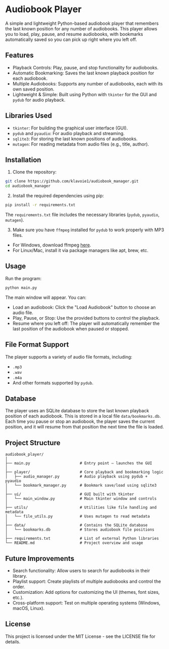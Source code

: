  # Audiobook Player

A simple and lightweight Python-based audiobook player that remembers the last known position for any number of 
audiobooks. This player allows you to load, play, pause, and resume audiobooks, with bookmarks automatically 
saved so you can pick up right where you left off.

## Features
- Playback Controls: Play, pause, and stop functionality for audiobooks.
- Automatic Bookmarking: Saves the last known playback position for each audiobook.
- Multiple Audiobooks: Supports any number of audiobooks, each with its own saved position.
- Lightweight & Simple: Built using Python with `tkinter` for the GUI and `pydub` for audio playback.

## Libraries Used
- `tkinter`: For building the graphical user interface (GUI).
- `pydub` and `pyaudio`: For audio playback and streaming.
- `sqlite3`: For storing the last known positions of audiobooks.
- `mutagen`: For reading metadata from audio files (e.g., title, author).

## Installation
1. Clone the repository:
```bash
git clone https://github.com/klavoie1/audiobook_manager.git
cd audiobook_manager
```

2. Install the required dependencies using pip:
```bash
pip install -r requirements.txt 
```
The `requirements.txt` file includes the necessary libraries (`pydub`, `pyaudio`, `mutagen`).

3. Make sure you have `ffmpeg` installed for `pydub` to work properly with MP3 files.
- For Windows, download ffmpeg <a href="https://ffmpeg.org/download.html">here</a>.
- For Linux/Mac, install it via package managers like apt, brew, etc.

## Usage
Run the program:

```bash
python main.py
```

The main window will appear. You can:
- Load an audiobook: Click the "Load Audiobook" button to choose an audio file.
- Play, Pause, or Stop: Use the provided buttons to control the playback.
- Resume where you left off: The player will automatically remember the last position of the audiobook when paused or stopped.

## File Format Support
The player supports a variety of audio file formats, including:

- `.mp3`
- `.wav`
- `.m4a`
- And other formats supported by `pydub`.

## Database
The player uses an SQLite database to store the last known playback position of each audiobook. 
This is stored in a local file `data/bookmarks.db`. Each time you pause or stop an audiobook, 
the player saves the current position, and it will resume from that position the next time the file is loaded.

## Project Structure
```graphsql
audiobook_player/
│
├── main.py                      # Entry point – launches the GUI
│ 
├── player/                      # Core playback and bookmarking logic
│   ├── audio_manager.py         # Audio playback using pydub + pyaudio
│   └── bookmark_manager.py      # Bookmark save/load using sqlite3
│ 
├── ui/                          # GUI built with tkinter
│   └── main_window.py           # Main tkinter window and controls
│ 
├── utils/                       # Utilities like file handling and metadata
│   └── file_utils.py            # Uses mutagen to read metadata
│ 
├── data/                        # Contains the SQLite database
│   └── bookmarks.db             # Stores audiobook file positions
│ 
├── requirements.txt             # List of external Python libraries
└── README.md                    # Project overview and usage
```

## Future Improvements

- Search functionality: Allow users to search for audiobooks in their library.
- Playlist support: Create playlists of multiple audiobooks and control the order. 
- Customization: Add options for customizing the UI (themes, font sizes, etc.).
- Cross-platform support: Test on multiple operating systems (Windows, macOS, Linux).

## License

This project is licensed under the MIT License - see the LICENSE file for details.
